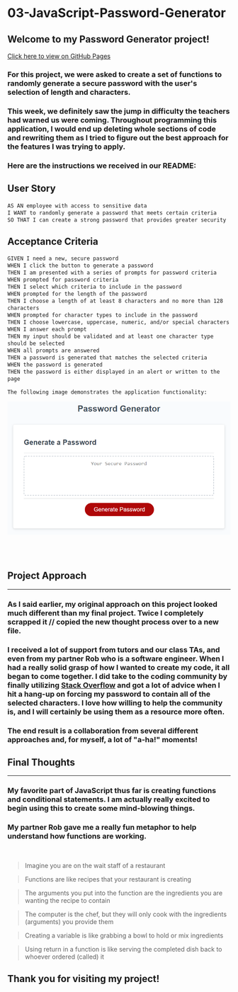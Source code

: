 # 03-JavaScript-Password-Generator

## Welcome to my Password Generator project!

[Click here to view on GitHub Pages](https://campbell-jk.github.io/03-JavaScript-Password-Generator/)

### For this project, we were asked to create a set of functions to randomly generate a secure password with the user's selection of length and characters.

### This week, we definitely saw the jump in difficulty the teachers had warned us were coming. Throughout programming this application, I would end up deleting whole sections of code and rewriting them as I tried to figure out the best approach for the features I was trying to apply.

### Here are the instructions we received in our README:

## User Story

```
AS AN employee with access to sensitive data
I WANT to randomly generate a password that meets certain criteria
SO THAT I can create a strong password that provides greater security
```

## Acceptance Criteria

```
GIVEN I need a new, secure password
WHEN I click the button to generate a password
THEN I am presented with a series of prompts for password criteria
WHEN prompted for password criteria
THEN I select which criteria to include in the password
WHEN prompted for the length of the password
THEN I choose a length of at least 8 characters and no more than 128 characters
WHEN prompted for character types to include in the password
THEN I choose lowercase, uppercase, numeric, and/or special characters
WHEN I answer each prompt
THEN my input should be validated and at least one character type should be selected
WHEN all prompts are answered
THEN a password is generated that matches the selected criteria
WHEN the password is generated
THEN the password is either displayed in an alert or written to the page
```

```
The following image demonstrates the application functionality:
```
![password generator demo](./Assets/03-javascript-homework-demo.png)

<br><br>

## Project Approach

---

### As I said earlier, my original approach on this project looked much different than my final project. Twice I completely scrapped it // copied the new thought process over to a new file.

### I received a lot of support from tutors and our class TAs, and even from my partner Rob who is a software engineer. When I had a really solid grasp of how I wanted to create my code, it all began to come together. I did take to the coding community by finally utilizing [Stack Overflow](https://stackoverflow.com/) and got a lot of advice when I hit a hang-up on forcing my password to contain all of the selected characters. I love how willing to help the community is, and I will certainly be using them as a resource more often.

### The end result is a collaboration from several different approaches and, for myself, a lot of "a-ha!" moments!

## Final Thoughts

---

### My favorite part of JavaScript thus far is creating functions and conditional statements. I am actually really excited to begin using this to create some mind-blowing things.

### My partner Rob gave me a really fun metaphor to help understand how functions are working.

<br>

> Imagine you are on the wait staff of a restaurant

> Functions are like recipes that your restaurant is creating

> The arguments you put into the function are the ingredients you are wanting the recipe to contain

> The computer is the chef, but they will only cook with the ingredients (arguments) you provide them

> Creating a variable is like grabbing a bowl to hold or mix ingredients

> Using return in a function is like serving the completed dish back to whoever ordered (called) it

## Thank you for visiting my project!
